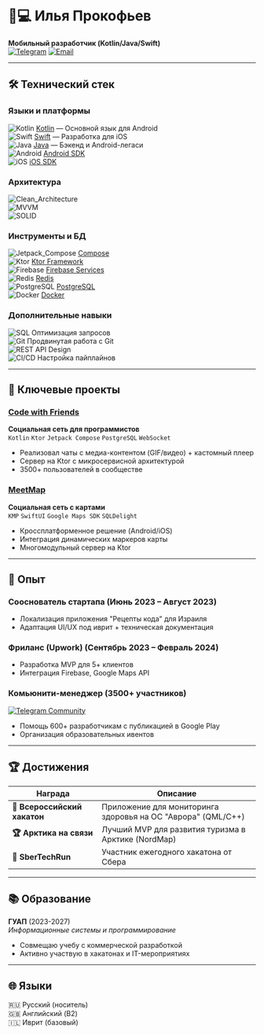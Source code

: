 # 👨💻 Илья Прокофьев 
**Мобильный разработчик (Kotlin/Java/Swift)**  
[![Telegram](https://img.shields.io/badge/Telegram-ilya_Prokofev-%232CA5E0?logo=telegram)](https://t.me/ilya_Prokofev)
[![Email](https://img.shields.io/badge/Email-ilaprokofev14@gmail.com-%23EA4335?logo=gmail)](mailto:ilaprokofev14@gmail.com)

---

## 🛠 Технический стек

### **Языки и платформы**
![Kotlin](https://img.shields.io/badge/Kotlin-%237F52FF?logo=kotlin&logoColor=white) [Kotlin](https://kotlinlang.org/) — Основной язык для Android  
![Swift](https://img.shields.io/badge/Swift-%23FA7343?logo=swift&logoColor=white) [Swift](https://www.swift.org/) — Разработка для iOS  
![Java](https://img.shields.io/badge/Java-%23ED8B00?logo=openjdk&logoColor=white) [Java](https://www.java.com/) — Бэкенд и Android-легаси  
![Android](https://img.shields.io/badge/Android-%233DDC84?logo=android&logoColor=black) [Android SDK](https://developer.android.com/)  
![iOS](https://img.shields.io/badge/iOS-%23000000?logo=apple) [iOS SDK](https://developer.apple.com/ios/)

### **Архитектура**
![Clean_Architecture](https://img.shields.io/badge/Clean_Architecture-%2340C4FF?logo=archlinux)  
![MVVM](https://img.shields.io/badge/MVVM-%23575757?logo=model-view-viewmodel)  
![SOLID](https://img.shields.io/badge/SOLID-%230C4B33?logo=solid)

### **Инструменты и БД**
![Jetpack_Compose](https://img.shields.io/badge/Jetpack_Compose-%234285F4?logo=jetpack-compose) [Compose](https://developer.android.com/jetpack/compose)  
![Ktor](https://img.shields.io/badge/Ktor-%23000000?logo=ktor) [Ktor Framework](https://ktor.io/)  
![Firebase](https://img.shields.io/badge/Firebase-%23FFCA28?logo=firebase) [Firebase Services](https://firebase.google.com/)  
![Redis](https://img.shields.io/badge/Redis-%23DC382D?logo=redis) [Redis](https://redis.io/)  
![PostgreSQL](https://img.shields.io/badge/PostgreSQL-%23316192?logo=postgresql) [PostgreSQL](https://www.postgresql.org/)  
![Docker](https://img.shields.io/badge/Docker-%232496ED?logo=docker) [Docker](https://www.docker.com/)

### **Дополнительные навыки**
![SQL](https://img.shields.io/badge/SQL-%23F29111?logo=postgresql) Оптимизация запросов  
![Git](https://img.shields.io/badge/Git-%23F05032?logo=git) Продвинутая работа с Git  
![REST](https://img.shields.io/badge/REST-%23575757?logo=rest) API Design  
![CI/CD](https://img.shields.io/badge/CI/CD-%232C3E50?logo=github-actions) Настройка пайплайнов

---


## 🚀 Ключевые проекты

### [Code with Friends](https://github.com/ILYAPROKOFEV101/Code-with-Friends) 
**Социальная сеть для программистов**  
`Kotlin` `Ktor` `Jetpack Compose` `PostgreSQL` `WebSocket`
- Реализовал чаты с медиа-контентом (GIF/видео) + кастомный плеер
- Сервер на Ktor с микросервисной архитектурой
- 3500+ пользователей в сообществе

### [MeetMap](https://github.com/ILYAPROKOFEV101/MeetMapKMP) 
**Социальная сеть с картами**  
`KMP` `SwiftUI` `Google Maps SDK` `SQLDelight`
- Кроссплатформенное решение (Android/iOS)
- Интеграция динамических маркеров карты
- Многомодульный сервер на Ktor

---

## 💼 Опыт

### **Сооснователь стартапа** (Июнь 2023 – Август 2023)
- Локализация приложения "Рецепты кода" для Израиля
- Адаптация UI/UX под иврит + техническая документация

### **Фриланс (Upwork)** (Сентябрь 2023 – Февраль 2024)
- Разработка MVP для 5+ клиентов
- Интеграция Firebase, Google Maps API

### **Комьюнити-менеджер** (3500+ участников)
[![Telegram Community](https://img.shields.io/badge/Сообщество-Тестировщики_Google_Play-%232CA5E0)](https://t.me/testimgoogleplay)
- Помощь 600+ разработчикам с публикацией в Google Play
- Организация образовательных ивентов

---

## 🏆 Достижения
| Награда | Описание |
|---------|----------|
| **🥇 Всероссийский хакатон** | Приложение для мониторинга здоровья на ОС "Аврора" (QML/C++) |
| **🏆 Арктика на связи** | Лучший MVP для развития туризма в Арктике (NordMap) |
| **🚀 SberTechRun** | Участник ежегодного хакатона от Сбера |

---

## 📚 Образование
**ГУАП** (2023-2027)  
*Информационные системы и программирование*  
- Совмещаю учебу с коммерческой разработкой
- Активно участвую в хакатонах и IT-мероприятиях

---

## 🌐 Языки
🇷🇺 Русский (носитель)  
🇬🇧 Английский (B2)  
🇮🇱 Иврит (базовый)

